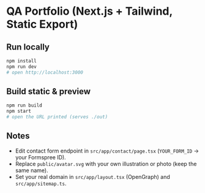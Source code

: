 # QA Portfolio (Next.js + Tailwind, Static Export)

## Run locally
```bash
npm install
npm run dev
# open http://localhost:3000
```

## Build static & preview
```bash
npm run build
npm start
# open the URL printed (serves ./out)
```

## Notes
- Edit contact form endpoint in `src/app/contact/page.tsx` (`YOUR_FORM_ID` -> your Formspree ID).
- Replace `public/avatar.svg` with your own illustration or photo (keep the same name).
- Set your real domain in `src/app/layout.tsx` (OpenGraph) and `src/app/sitemap.ts`.
